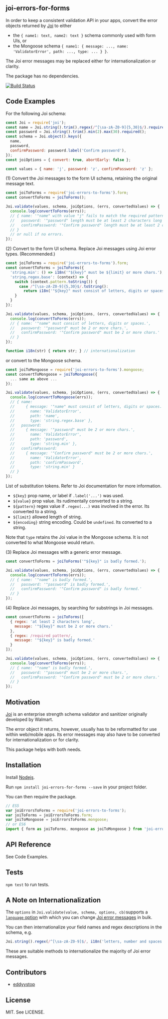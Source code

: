 ## joi-errors-for-forms

In order to keep a consistent validation API in your apps,
convert the error objects returned by [Joi](https://github.com/hapijs/joi) to either

- the `{ name1: text, name2: text }` schema commonly used with form UIs, or
- the Mongoose schema
`{ name1: { message: ..., name: 'ValidatorError', path: ..., type: ... } }`.

The Joi error messages may be replaced either for internationalization or clarity.

The package has no dependencies.

[![Build Status](https://travis-ci.org/eddyystop/joi-errors-for-forms.svg?branch=master)](https://travis-ci.org/eddyystop/joi-errors-for-forms)

## Code Examples

For the following Joi schema:

```javascript
const Joi = require('joi');
const name = Joi.string().trim().regex(/^[\sa-zA-Z0-9]{5,30}$/).required();
const password = Joi.string().trim().min(2).max(30).required();
const schema = Joi.object().keys({
  name,
  password,
  confirmPassword: password.label('Confirm password'),
});
const joiOptions = { convert: true, abortEarly: false };

const values = { name: 'j', password: 'z', confirmPassword: 'z' };
```

(1) Convert the Joi messages to the form UI schema, retaining the original message text.

```javascript
const joiToForms = require('joi-errors-to-forms').form;
const convertToForms = joiToForms();

Joi.validate(values, schema, joiOptions, (errs, convertedValues) => {
  console.log(convertToForms(errs));
  // { name: '"name" with value "j" fails to match the required pattern: /^[\\sa-zA-Z0-9]{5,30}$/',
  //   password: '"password" length must be at least 2 characters long',
  //   confirmPassword: '"Confirm password" length must be at least 2 characters long'
  // }
  // or null if no errors.
});
```


(2) Convert to the form UI schema. Replace Joi messages using Joi error types. (Recommended.)

```javascript
const joiToForms = require('joi-errors-to-forms').form;
const convertToForms = joiToForms({
  'string.min': () => i18n('"${key}" must be ${limit} or more chars.'),
  'string.regex.base': (context) => {
    switch (context.pattern.toString()) {
      case /^[\sa-zA-Z0-9]{5,30}$/.toString():
        return i18n('"${key}" must consist of letters, digits or spaces.');
    }
  }
});

Joi.validate(values, schema, joiOptions, (errs, convertedValues) => {
  console.log(convertToForms(errs));
  // { name: '"name" must consist of letters, digits or spaces.',
  //   password: '"password" must be 2 or more chars.',
  //   confirmPassword: '"Confirm password" must be 2 or more chars.'
  // }
});

function i18n(str) { return str; } // internationalization

```

or convert to the Mongoose schema.

```javascript
const joiToMongoose = require('joi-errors-to-forms').mongoose;
const convertToMongoose = joiToMongoose({
  ... same as above ...
});

Joi.validate(values, schema, joiOptions, (errs, convertedValues) => {
  console.log(convertToMongoose(errs));
  // { name: 
  //     { message: '"name" must consist of letters, digits or spaces.',
  //       name: 'ValidatorError',
  //       path: 'name',
  //       type: 'string.regex.base' },
  //   password: 
  //     { message: '"password" must be 2 or more chars.',
  //       name: 'ValidatorError',
  //       path: 'password',
  //       type: 'string.min' },
  //   confirmPassword: 
  //     { message: '"Confirm password" must be 2 or more chars.',
  //       name: 'ValidatorError',
  //       path: 'confirmPassword',
  //       type: 'string.min' }
  // }
});

```

List of substitution tokens. Refer to Joi documentation for more information.

- `${key}` prop name, or label if `.label('...')` was used.
- `${value}` prop value. Its rudimentally converted to a string.
- `${pattern}` regex value if `.regex(...)` was involved in the error. Its converted to a string.
- `${limit}` allowed length of string.
- `${encoding}` string encoding. Could be `undefined`. Its converted to a string.

Note that `type` retains the Joi value in the Mongoose schema.
It is not converted to what Mongoose would return.


(3) Replace Joi messages with a generic error message.

```javascript
const convertToForms = joiToForms('"${key}" is badly formed.');

Joi.validate(values, schema, joiOptions, (errs, convertedValues) => {
  console.log(convertToForms(errs));
  // { name: '"name" is badly formed.',
  //   password: '"password" is badly formed.',
  //   confirmPassword: '"Confirm password" is badly formed.'
  // }
});

```


(4) Replace Joi messages, by searching for substrings in Joi messages.

```javascript
const convertToForms = joiToForms([
  { regex: 'at least 2 characters long',
    message: '"${key}" must be 2 or more chars.'
  },
  { regex: /required pattern/,
    message: '"${key}" is badly formed.'
  }
]);

Joi.validate(values, schema, joiOptions, (errs, convertedValues) => {
  console.log(convertToForms(errs));
  // { name: '"name" is badly formed.',
  //   password: '"password" must be 2 or more chars.',
  //   confirmPassword: '"Confirm password" must be 2 or more chars.'
  // }
});

```

## Motivation

[Joi](https://github.com/hapijs/joi) is an enterprise strength schema validator and sanitizer
originally developed by Walmart.

The error object it returns, however, usually has to be reformatted for use within web/mobile apps.
Its error messages may also have to be converted for internationalization or for clarity.

This package helps with both needs.

## Installation

Install [Nodejs](https://nodejs.org/en/).

Run `npm install joi-errors-for-forms --save` in your project folder.

You can then require the package.

```javascript
// ES5
var joiErrorsToForms = require('joi-errors-to-forms');
var joiToForms = joiErrorsToForms.form;
var joiToMongoose = joiErrorsToForms.mongoose;
// or ES6
import { form as joiToForms, mongoose as joiToMongoose } from 'joi-errors-to-forms';
```

## API Reference

See Code Examples.

## Tests

`npm test` to run tests.

## A Note on Internationalization

The `options` in `Joi.validate(value, schema, options, cb)`supports a
[`language` option](https://github.com/hapijs/joi/blob/v9.0.0/API.md#validatevalue-schema-options-callback)
with which you can change
[Joi error messages](https://github.com/hapijs/joi/blob/v9.0.0/lib/language.js)
in bulk.

You can then internationalize your field names and regex descriptions in the schema, e.g.

```javascript
Joi.string().regex(/^[\sa-zA-Z0-9]$/, i18n('letters, number and spaces')).label(i18n('Confirm password'))
```

These are suitable methods to internationalize the majority of Joi error messages.

## Contributors

- [eddyystop](https://github.com/eddyystop)

## License

MIT. See LICENSE.
